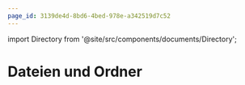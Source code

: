 ```yaml
---
page_id: 3139de4d-8bd6-4bed-978e-a342519d7c52
---
```

import Directory from '@site/src/components/documents/Directory';

# Dateien und Ordner


<Directory name="Ordner" id="e39095c5-efd9-4cff-a01b-64c8906e83fd" />